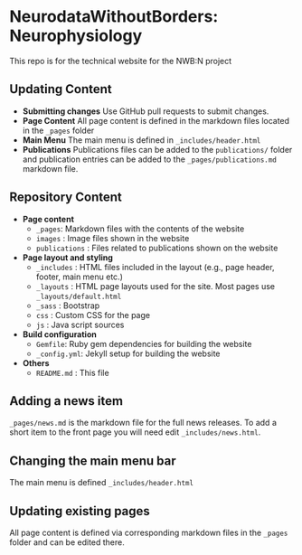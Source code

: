 # NeurodataWithoutBorders: Neurophysiology

This repo is for the technical website for the NWB:N project

## Updating Content
* **Submitting changes** Use GitHub pull requests to submit changes.
* **Page Content** All page content is defined in the markdown files located in the ``_pages`` folder
* **Main Menu** The main menu is defined in ``_includes/header.html``
* **Publications** Publications files can be added to the ``publications/`` folder and publication entries can be added to the ``_pages/publications.md`` markdown file.

## Repository Content

* **Page content**
  * ``_pages``: Markdown files with the contents of the website
  * ``images`` : Image files shown in the website
  * ``publications`` : Files related to publications shown on the website
* **Page layout and styling**
  * ``_includes`` : HTML files included in the layout (e.g., page header, footer, main menu etc.)
  * ``_layouts`` : HTML page layouts used for the site. Most pages use ``_layouts/default.html``
  * ``_sass`` : Bootstrap
  * ``css`` : Custom CSS for the page
  * ``js`` : Java script sources
* **Build configuration**
  * ``Gemfile``: Ruby gem dependencies for building the website
  * ``_config.yml``: Jekyll setup for building the website
* **Others**
  * ``README.md`` : This file

## Adding a news item

``_pages/news.md`` is the markdown file for the full news releases. To add a short item to the front page you will
need edit ``_includes/news.html``.

## Changing the main menu bar

The main menu is defined ``_includes/header.html``

## Updating existing pages

All page content is defined via corresponding markdown files in the ``_pages`` folder and can be edited there.


